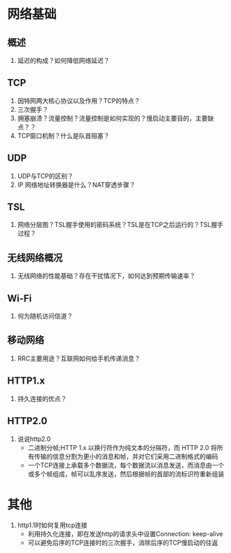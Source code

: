 # 网络基础

## 概述

1. 延迟的构成？如何降低网络延迟？

## TCP

1. 因特网两大核心协议以及作用？TCP的特点？
2. 三次握手？
3. 拥塞崩溃？流量控制？流量控制是如何实现的？慢启动主要目的，主要缺点？？
4. TCP窗口机制？什么是队首阻塞？

## UDP

1. UDP与TCP的区别？
2. IP 网络地址转换器是什么？NAT穿透步骤？

## TSL

1. 网络分层图？TSL握手使用的密码系统？TSL是在TCP之后运行的？TSL握手过程？

##   无线网络概况

1. 无线网络的性能基础？存在干扰情况下，如何达到预期传输速率？

##  Wi-Fi

1. 何为随机访问信道？

## 移动网络

1. RRC主要用途？互联网如何给手机传递消息？

## HTTP1.x

1. 持久连接的优点？	

##  HTTP2.0

1. 说说http2.0
	- 二进制分帧;HTTP 1.x 以换行符作为纯文本的分隔符，而 HTTP 2.0 将所有传输的信息分割为更小的消息和帧，并对它们采用二进制格式的编码
	- 一个TCP连接上承载多个数据流，每个数据流以消息发送，而消息由一个或多个帧组成，帧可以乱序发送，然后根据帧的首部的流标识符重新组装



# 其他

1. http1.1时如何复用tcp连接
	- 利用持久化连接，即在发送http的请求头中设置Connection: keep-alive
	- 可以避免后序的TCP连接时的三次握手，消除后序的TCP慢启动的往返